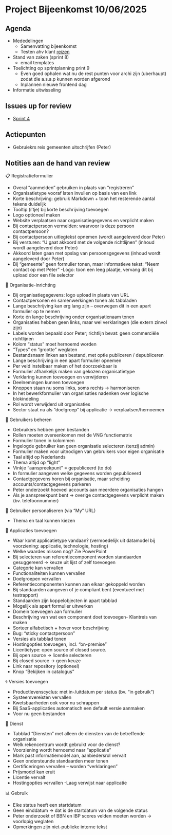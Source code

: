 # Project Bijeenkomst 10/06/2025

## Agenda
- Mededelingen
    - Samenvatting bijeenkomst
    - Testen ahv klant [reizen](https://github.com/VNG-Realisatie/Softwarecatalogus/blob/documentation/docs/klantreis_leverancier.md) 
- Stand van zaken (sprint 8)
    - email templates
- Toelichting op sprintplanning print 9
    - Even goed ophalen wat nu de rest punten voor archi zijn (uberhaupt) zodat die a.s.a.p kunnen worden afgerond
    - Inplannen nieuwe frontend dag
- Informatie uitwisseling

## Issues up for review
- [Sprint 4](https://github.com/orgs/VNG-Realisatie/projects/17/views/3?filterQuery=status%3AReview+assignee%3Amarkbacker%2CMakkmetp) 

## Actiepunten

- Gebruiekrs reis gemeenten uitschrijfen (Peter)


## Notities aan de hand van review

📋 Registratieformulier
- Overal “aanmelden” gebruiken in plaats van “registreren”
- Organisatietype vooraf laten invullen op basis van een link
- Korte beschrijving: gebruik Markdown + toon het resterende aantal tekens duidelijk
- Tooltip (i’tje) bij korte beschrijving toevoegen
- Logo optioneel maken
- Website verplaatsen naar organisatiegegevens en verplicht maken
- Bij contactpersoon vermelden: waarvoor is deze persoon contactpersoon?
- Bij contactpersoon uitlegtekst opnemen (wordt aangeleverd door Peter)
- Bij versturen: “U gaat akkoord met de volgende richtlijnen” (inhoud wordt aangeleverd door Peter)
- Akkoord laten gaan met opslag van persoonsgegevens (inhoud wordt aangeleverd door Peter)
- Bij “gemeente” geen formulier tonen, maar informatieve tekst: “Neem contact op met Peter”
-Logo: toon een leeg plaatje, vervang dit bij upload door een file selector

🏢 Organisatie-inrichting
- Bij organisatiegegevens: logo upload in plaats van URL
- Contactpersonen en samenwerkingen tonen als tabbladen
- Lange beschrijving kan erg lang zijn – overwegen dit in een apart formulier op te nemen
- Korte én lange beschrijving onder organisatienaam tonen
- Organisaties hebben geen links, maar wel verklaringen (die extern zinvol zijn)
- Labels worden bepaald door Peter; richtlijn bevat: geen commerciële richtlijnen
- Kolom “status” moet hernoemd worden
- “Types” en “grootte” weglaten
- Bestandsnaam linken aan bestand, met optie publiceren / depubliceren
- Lange beschrijving in een apart formulier opnemen
- Per veld instelbaar maken of het doorzoekbaar is
- Formulier afhankelijk maken van gekozen organisatietype
- Verklaring kunnen toevoegen en verwijderen
- Deelnemingen kunnen toevoegen
- Knoppen staan nu soms links, soms rechts → harmoniseren
- In het bewerkformulier van organisaties nadenken over logische blokindeling
- Rol wordt verwijderd uit organisaties
- Sector staat nu als “doelgroep” bij applicatie → verplaatsen/hernoemen

👥 Gebruikers beheren
- Gebruikers hebben geen bestanden
- Rollen moeten overeenkomen met de VNG functiematrix
- Formulier tonen in kolommen
- Ingelogde gebruiker kan geen organisatie selecteren (tenzij admin)
- Formulier maken voor uitnodigen van gebruikers voor eigen organisatie
- Taal altijd op Nederlands
- Thema altijd op “light”
- Vinkje “aanspreekpunt” = gepubliceerd (to do)
- In formulier aangeven welke gegevens worden gepubliceerd
- Contactgegevens horen bij organisatie, maar scheiding accounts/contactgegevens parkeren
- Peter onderzoekt hoeveel accounts aan meerdere organisaties hangen
- Als je aanspreekpunt bent → overige contactgegevens verplicht maken (bv. telefoonnummer)

👤 Gebruiker personaliseren (via “My” URL)
- Thema en taal kunnen kiezen

🧩 Applicaties toevoegen
- Waar komt applicatietype vandaan? (vermoedelijk uit datamodel bij voorziening: applicatie, technologie, hosting)
- Welke waardes missen nog? Zie PowerPoint
- Bij selecteren van referentiecomponent worden standaarden gesuggereerd → keuze uit lijst of zelf toevoegen
- Categorie kan vervallen
- Functionaliteiten kunnen vervallen
- Doelgroepen vervallen
- Referentiecomponenten kunnen aan elkaar gekoppeld worden
- Bij standaarden aangeven of je compliant bent (eventueel met testrapport)
- Standaarden zijn koppelobjecten in apart tabblad
- Mogelijk als apart formulier uitwerken
- Domein toevoegen aan formulier
- Beschrijving van wat een component doet toevoegen- Klantreis van maken
- Sorteer alfabetisch + hover voor beschrijving
- Bug: “sticky contactpersoon”
- Versies als tabblad tonen
- Hostingopties toevoegen, incl. “on-premise”
- Licentietype: open source of closed source.
- Bij open source → licentie selecteren
- Bij closed source → geen keuze
- Link naar repository (optioneel)
- Knop “Bekijken in catalogus”

🌀 Versies toevoegen
- Productlevenscyclus: met in-/uitdatum per status (bv. “in gebruik”)
- Systeemvereisten vervallen
- Kwetsbaarheden ook voor nu schrappen
- Bij SaaS-applicaties automatisch een default versie aanmaken
- Voor nu geen bestanden

📑 Dienst
- Tabblad “Diensten” met alleen de diensten van de betreffende organisatie
- Welk rekencentrum wordt gebruikt voor de dienst?
- Voorziening wordt hernoemd naar “applicatie”
- Mark past informatiemodel aan, aanbiedersrol vervalt
- Geen ondersteunde standaarden meer tonen
- Certificeringen vervallen – worden “verklaringen”
- Prijsmodel kan eruit
- Licentie vervalt
- Hostingopties vervallen
-Laag verwijst naar applicatie

📊 Gebruik
- Elke status heeft een startdatum
- Geen einddatum → dat is de startdatum van de volgende status
- Peter onderzoekt of BBN en IBP scores velden moeten worden → voorlopig weglaten
- Opmerkingen zijn niet-publieke interne tekst


